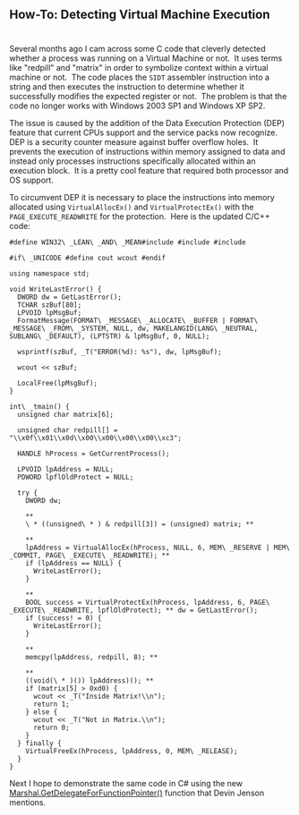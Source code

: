 

## How-To: Detecting Virtual Machine Execution 
#
Several months ago I cam across some C code that cleverly detected whether a process was running on a Virtual Machine or not.  It uses terms like "redpill" and "matrix" in order to symbolize context within a virtual machine or not.  The code places the ``` SIDT ``` assembler instruction into a string and then executes the instruction to determine whether it successfully modifies the expected register or not.  The problem is that the code no longer works with Windows 2003 SP1 and Windows XP SP2.

The issue is caused by the addition of the Data Execution Protection (DEP) feature that current CPUs support and the service packs now recognize.  DEP is a security counter measure against buffer overflow holes.  It prevents the execution of instructions within memory assigned to data and instead only processes instructions specifically allocated within an execution block.  It is a pretty cool feature that required both processor and OS support.

To circumvent DEP it is necessary to place the instructions into memory allocated using ``` VirtualAllocEx() ``` and ``` VirtualProtectEx() ``` with the ``` PAGE_EXECUTE_READWRITE ``` for the protection.  Here is the updated C/C++ code:

```clike
#define WIN32\ _LEAN\ _AND\ _MEAN#include #include #include

#if\ _UNICODE #define cout wcout #endif

using namespace std;

void WriteLastError() {
  DWORD dw = GetLastError();
  TCHAR szBuf[80];
  LPVOID lpMsgBuf;
  FormatMessage(FORMAT\ _MESSAGE\ _ALLOCATE\ _BUFFER | FORMAT\ _MESSAGE\ _FROM\ _SYSTEM, NULL, dw, MAKELANGID(LANG\ _NEUTRAL, SUBLANG\ _DEFAULT), (LPTSTR) & lpMsgBuf, 0, NULL);

  wsprintf(szBuf, _T("ERROR(%d): %s"), dw, lpMsgBuf);

  wcout << szBuf;

  LocalFree(lpMsgBuf);
}

int\ _tmain() {
  unsigned char matrix[6];

  unsigned char redpill[] = "\\x0f\\x01\\x0d\\x00\\x00\\x00\\x00\\xc3";

  HANDLE hProcess = GetCurrentProcess();

  LPVOID lpAddress = NULL;
  PDWORD lpflOldProtect = NULL;

  try {
    DWORD dw;

    **
    \ * ((unsigned\ * ) & redpill[3]) = (unsigned) matrix; **

    **
    lpAddress = VirtualAllocEx(hProcess, NULL, 6, MEM\ _RESERVE | MEM\ _COMMIT, PAGE\ _EXECUTE\ _READWRITE); **
    if (lpAddress == NULL) {
      WriteLastError();
    }

    **
    BOOL success = VirtualProtectEx(hProcess, lpAddress, 6, PAGE\ _EXECUTE\ _READWRITE, lpflOldProtect); ** dw = GetLastError();
    if (success! = 0) {
      WriteLastError();
    }

    **
    memcpy(lpAddress, redpill, 8); **

    **
    ((void(\ * )()) lpAddress)(); **
    if (matrix[5] > 0xd0) {
      wcout << _T("Inside Matrix!\\n");
      return 1;
    } else {
      wcout << _T("Not in Matrix.\\n");
      return 0;
    }
  } finally {
    VirtualFreeEx(hProcess, lpAddress, 0, MEM\ _RELEASE);
  }
}
```

Next I hope to demonstrate the same code in C# using the new [Marshal.GetDelegateForFunctionPointer()](https://msdn2.microsoft.com/library/zdx6dyyh(en-us,vs.80).aspx) function that Devin Jenson mentions.
